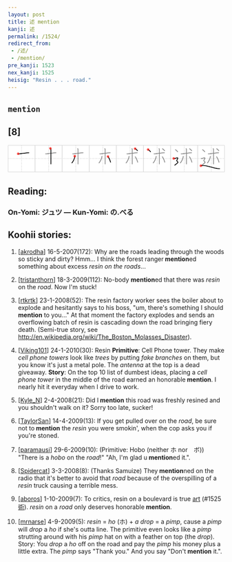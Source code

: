 ```yaml
---
layout: post
title: 述 mention
kanji: 述
permalink: /1524/
redirect_from:
 - /述/
 - /mention/
pre_kanji: 1523
nex_kanji: 1525
heisig: "Resin . . . road."
---
```


## `mention`

## [8]

<div class="stroke"><img src="../images/E8BFB0.png" /></div>

## Reading:

### On-Yomi: ジュツ &mdash; Kun-Yomi: の.べる

## Koohii stories:

1) [<a href="http://kanji.koohii.com/profile/akrodha">akrodha</a>] 16-5-2007(172): Why are the roads leading through the woods so sticky and dirty? Hmm... I think the forest ranger<strong> mention</strong>ed something about excess <em>resin on the roads</em>... 

2) [<a href="http://kanji.koohii.com/profile/tristanthorn">tristanthorn</a>] 18-3-2009(112): No-body <strong>mention</strong>ed that there was <em>resin</em> on the <em>road</em>. Now I&#039;m stuck! 

3) [<a href="http://kanji.koohii.com/profile/rtkrtk">rtkrtk</a>] 23-1-2008(52): The resin factory worker sees the boiler about to explode and hesitantly says to his boss, &quot;um, there&#039;s something I should<strong> mention</strong> to you...&quot; At that moment the factory explodes and sends an overflowing batch of resin is cascading down the road bringing fiery death. (Semi-true story, see <a href="http://en.wikipedia.org/wiki/The_Boston_Molasses_Disaster">http://en.wikipedia.org/wiki/The_Boston_Molasses_Disaster</a>). 

4) [<a href="http://kanji.koohii.com/profile/Viking101">Viking101</a>] 24-1-2010(30): Resin <strong>Primitive</strong>: Cell Phone tower. They make <em>cell phone towers</em> look like <em>trees</em> by putting <em>fake branches</em> on them, but you know it&#039;s just a metal pole. The <em>antenna</em> at the top is a dead giveaway. <strong>Story</strong>: On the top 10 list of dumbest ideas, placing a <em>cell phone tower</em> in the middle of the road earned an honorable<strong> mention</strong>. I nearly hit it everyday when I drive to work. 

5) [<a href="http://kanji.koohii.com/profile/Kyle_N">Kyle_N</a>] 2-4-2008(21): Did I<strong> mention</strong> this road was freshly resined and you shouldn&#039;t walk on it? Sorry too late, sucker! 

6) [<a href="http://kanji.koohii.com/profile/TaylorSan">TaylorSan</a>] 14-4-2009(13): If you get pulled over on the <em>road</em>, be sure not to<strong> mention</strong> the <em>resin</em> you were smokin&#039;, when the cop asks you if you&#039;re stoned. 

7) [<a href="http://kanji.koohii.com/profile/paramausi">paramausi</a>] 29-6-2009(10): (Primitive: Hobo (neither ホ nor　ボ)) &quot;There is a <em>hobo</em> on the <em>road</em>!&quot; &quot;Ah, I&#039;m glad u<strong> mention</strong>ed it.&quot;. 

8) [<a href="http://kanji.koohii.com/profile/Spidercat">Spidercat</a>] 3-3-2008(8): (Thanks Samuize) They<strong> mention</strong>ned on the radio that it&#039;s better to avoid that <em>road</em> because of the overspilling of a <em>resin</em> truck causing a terrible mess. 

9) [<a href="http://kanji.koohii.com/profile/aboros">aboros</a>] 1-10-2009(7): To critics, resin on a boulevard is true <a href="../1525">art</a> <span class="index">(#1525 <a href="http://jisho.org/kanji/details/術">術</a>)</span>. <em>resin</em> on a <em>road</em> only deserves honorable<strong> mention</strong>. 

10) [<a href="http://kanji.koohii.com/profile/mrnarse">mrnarse</a>] 4-9-2009(5): <em>resin</em> = <em>ho</em> (ホ) + <em>a drop</em> = a <em>pimp</em>, cause a <em>pimp</em> will <em>drop</em> a <em>ho</em> if she&#039;s outta line. The primitive even looks like a <em>pimp</em> strutting around with his <em>pimp</em> hat on with a feather on top (the <em>drop</em>). Story: You <em>drop</em> a <em>ho</em> off on the road and pay the <em>pimp</em> his money plus a little extra. The <em>pimp</em> says &quot;Thank you.&quot; And you say &quot;Don&#039;t<strong> mention</strong> it.&quot;. 
